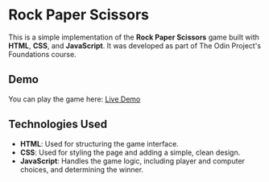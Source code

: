 # Rock Paper Scissors

This is a simple implementation of the **Rock Paper Scissors** game built with **HTML**, **CSS**, and **JavaScript**. It was developed as part of The Odin Project's Foundations course.

## Demo

You can play the game here: [Live Demo](https://gabriel-droidel.github.io/odin-rock-paper-scissors/)

## Technologies Used

- **HTML**: Used for structuring the game interface.
- **CSS**: Used for styling the page and adding a simple, clean design.
- **JavaScript**: Handles the game logic, including player and computer choices, and determining the winner.
